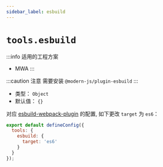 ```yaml
---
sidebar_label: esbuild
---
```


# `tools.esbuild`

:::info 适用的工程方案
* MWA
:::

:::caution 注意
需要安装 `@modern-js/plugin-esbuild`
:::

* 类型： `Object`
* 默认值： `{}`

对应 [esbuild-webpack-plugin](https://github.com/sorrycc/esbuild-webpack-plugin) 的配置, 如下更改 `target` 为 `es6`：

```js title="modern.config.js"
export default defineConfig({
  tools: {
    esbuild: {
      target: 'es6'
    }
  }
});
```
